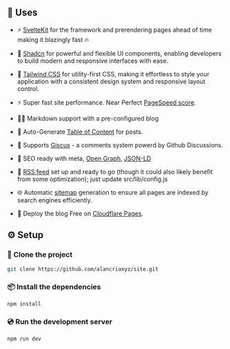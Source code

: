 ## 🧭 Uses

- ⚡️ [SvelteKit](https://kit.svelte.dev/) for the framework and prerendering pages ahead of time making it blazingly fast 🔥

- 🔲 [Shadcn](https://www.shadcn-svelte.com/docs/installation/sveltekit) for powerful and flexible UI components, enabling developers to build modern and responsive interfaces with ease.

- 🎨 [Tailwind CSS](https://tailwindcss.com/) for utility-first CSS, making it effortless to style your application with a consistent design system and responsive layout control.

- ⚡ Super fast site performance. Near Perfect [PageSpeed score](https://pagespeed.web.dev/analysis/https-alancria-xyz/aygruqcukd?form_factor=mobile).

- ✍🏼 Markdown support with a pre-configured blog

- 📄 Auto-Generate [Table of Content](https://github.com/remarkjs/remark-toc) for posts.

- 💬 Supports [Giscus](https://giscus.app) - a comments system powerd by Github Discussions.

- 🤗 SEO ready with meta, [Open Graph](https://ogp.me), [JSON-LD](https://json-ld.org)

- 🛜 [RSS feed](https://en.wikipedia.org/wiki/RSS) set up and ready to go (though it could also likely benefit from some optimization); just update src/lib/config.js

- 🌐 Automatic [sitemap](https://developers.google.com/search/docs/crawling-indexing/sitemaps/overview) generation to ensure all pages are indexed by search engines efficiently.

- 🚀 Deploy the blog Free on [Cloudflare Pages](https://pages.cloudflare.com).

## ⚙️ Setup

### 🔄 Clone the project

```sh
git clone https://github.com/alancriaxyz/site.git
```

### 📦️ Install the dependencies

```sh
npm install
```

### 💿️ Run the development server

```sh
npm run dev
```
